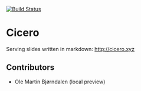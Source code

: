 [![Build Status](https://travis-ci.org/bast/cicero.svg?branch=master)](https://travis-ci.org/bast/cicero/builds)

# Cicero

Serving slides written in markdown: http://cicero.xyz


## Contributors

- Ole Martin Bjørndalen (local preview)
